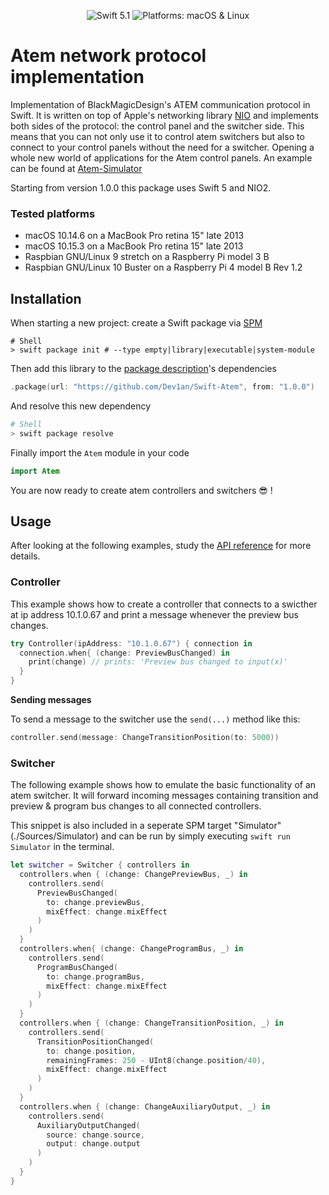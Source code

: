 <p align="center">
    <img src="https://img.shields.io/badge/swift-5.1-orange.svg" alt="Swift 5.1">
    <img src="https://img.shields.io/badge/Platform-macOS%20%7C%20Linux-brightgreen.svg" alt="Platforms: macOS & Linux">
</p>

# Atem network protocol implementation

Implementation of BlackMagicDesign's ATEM communication protocol in Swift. It is written on top of Apple's  networking library [NIO](https://github.com/apple/swift-nio) and implements both sides of the protocol: the control panel and the switcher side. This means that you can not only use it to control atem switchers but also to connect to your control panels without the need for a switcher. Opening a whole new world of applications for the Atem control panels. An example can be found at [Atem-Simulator](https://github.com/Dev1an/Atem-Simulator)

Starting from version 1.0.0 this package uses Swift 5 and NIO2.

### Tested platforms

- macOS 10.14.6 on a MacBook Pro retina 15" late 2013
- macOS 10.15.3 on a MacBook Pro retina 15" late 2013
- Raspbian GNU/Linux 9 stretch on a Raspberry Pi model 3 B
- Raspbian GNU/Linux 10 Buster on a Raspberry Pi 4 model B Rev 1.2

## Installation

When starting a new project: create a Swift package via [SPM](https://swift.org/package-manager/)

```shell
# Shell
> swift package init # --type empty|library|executable|system-module
```

Then add this library to the [package description](https://github.com/apple/swift-package-manager/blob/master/Documentation/PackageDescriptionV4.md#dependencies)'s dependencies

```swift
.package(url: "https://github.com/Dev1an/Swift-Atem", from: "1.0.0")
```

And resolve this new dependency

```sh
# Shell
> swift package resolve
```

Finally import the `Atem` module in your code

```swift
import Atem
```

You are now ready to create atem controllers and switchers 😎 !

## Usage

After looking at the following examples, study the [API reference](https://dev1an.github.io/Swift-Atem/) for more details.

### Controller

This example shows how to create a controller that connects to a swicther at ip address 10.1.0.67 and print a message whenever the preview bus changes.

```swift
try Controller(ipAddress: "10.1.0.67") { connection in
  connection.when{ (change: PreviewBusChanged) in
    print(change) // prints: 'Preview bus changed to input(x)'
  }
}
```

**Sending messages**

To send a message to the switcher use the `send(...)` method like this:

```swift
controller.send(message: ChangeTransitionPosition(to: 5000))
```

### Switcher

The following example shows how to emulate the basic functionality of an atem switcher. It will forward incoming messages containing transition and preview & program bus changes to all connected controllers.

This snippet is also included in a seperate SPM target "Simulator" (./Sources/Simulator) and can be run by simply executing `swift run Simulator` in the terminal.

```swift
let switcher = Switcher { controllers in
  controllers.when { (change: ChangePreviewBus, _) in
    controllers.send(
      PreviewBusChanged(
        to: change.previewBus,
        mixEffect: change.mixEffect
      )
    )
  }
  controllers.when{ (change: ChangeProgramBus, _) in
    controllers.send(
      ProgramBusChanged(
        to: change.programBus,
        mixEffect: change.mixEffect
      )
    )
  }
  controllers.when { (change: ChangeTransitionPosition, _) in
    controllers.send(
      TransitionPositionChanged(
        to: change.position,
        remainingFrames: 250 - UInt8(change.position/40),
        mixEffect: change.mixEffect
      )
    )
  }
  controllers.when { (change: ChangeAuxiliaryOutput, _) in
    controllers.send(
      AuxiliaryOutputChanged(
        source: change.source,
        output: change.output
      )
    )
  }
}
```
